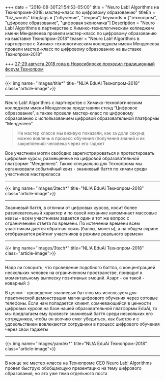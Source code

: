 +++
date = "2018-08-30T21:54:53-05:00"
title = "Neuro Lab! Algorithms на Технопроме-2018: мастер-класс по цифровому образованию"
titleEn = "biz_words"
blogtags = ["обучение", "теория"]
keywords = ["технопром", "цфировое образование", "цифровая экономика"]
Description = "Neuro Lab! Algorithms в партнерстве с Химико-технологическим колледжем имени Менделеева провели мастер-класс по цифровому образованию на выставке Технопром-2018"
teaser = "Neuro Lab! Algorithms в партнерстве с Химико-технологическим колледжем имени Менделеева провели мастер-класс по цифровому образованию на выставке Технопром-2018"

+++
<a href="https://minobr.nso.ru/news/7853">27-29 августа 2018 года в Новосибирске проходил традиционный форум Технопром</a>

<hr>
{{< img name="images/title*" title="NL!A EduAi Технопром-2018" class="article-image">}}
<hr>

Neuro Lab! Algorithms с партнерстве с Химико-технологическим колледжем имени Менделеева представили стенд “Цифровое образование”, а также провели мастер-класс по цифровому образованию с использованием цифровой образовательной платформы “Менделеев”

<blockquote>На мастер классе мы вживую показали, как за доли секунд можно вовлечь в процесс обучения (получения знаний и их закрепления) человека через его гаджет</blockquote>

Все участники могли свободно зарегистрироваться и протестировать цифровые курсы, размещенные на цифровой образовательной платформе “Менделеев”. Также специально для Технопрома мы организовали событийный квиз - знаниевый баттл по химии среди участников мастеркласса

<hr>
{{< img name="images/2tech*" title="NL!A EduAi Технопром-2018" class="article-image">}}
<hr>

Знаниевый баттл, в отличии от цифровых курсов, носит более развлекательный характер и по своей механике напоминает массовые квизы - всем участникам задается один и тот же вопрос с ограничением ответа по времени. По истечении времени всем участникам дается обратная связь (баллы, монеты), а на общем экране отображается рейтинг участников в режиме реального времени

<hr>
{{< img name="images/3tech*" title="NL!A EduAi Технопром-2018" class="article-image">}}
<hr>

Надо ли говорить, что проведение подобного баттла, с концентрацией нескольких человек на ограниченном пространстве, приводит к моментальному выплеску позитивных эмоций. Азарт - он такой - коварный :)

В целом - проведение знаниевых баттлов мы используем для практической демонстрации магии цифрового обучения через сотовые телефоны. Если нам попадается клиент, сомневающийся в ценности цифровых курсов на базе нашей образовательной платформы EduAi, то мы предлагаем ему провести знаниевый баттл среди нескольких его сотрудников, чтобы он воочию смог убедиться, как быстро и с удовольствием вовлекаются сотрудники в процесс цифрового обучения через свои гаджеты

<hr>
{{< img name="images/yandex*" title="NL!A EduAi Технопром-2018" class="article-image">}}
<hr>

В конце же мастер-класса на Технопроме CEO Neuro Lab! Algorithms провел быструю обобщающую презентацию на тему цифрового образования, но это уже тема отдельного поста
